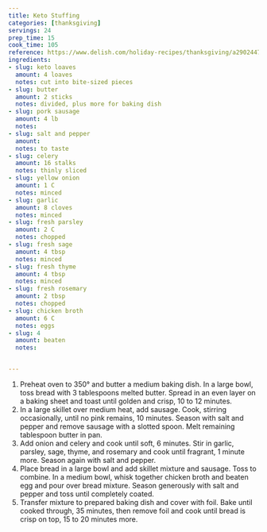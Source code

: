 ```yaml
---
title: Keto Stuffing
categories: [thanksgiving]
servings: 24
prep_time: 15
cook_time: 105
reference: https://www.delish.com/holiday-recipes/thanksgiving/a29024474/keto-stuffing-recipe/ 
ingredients:
- slug: keto loaves
  amount: 4 loaves
  notes: cut into bite-sized pieces
- slug: butter
  amount: 2 sticks
  notes: divided, plus more for baking dish
- slug: pork sausage
  amount: 4 lb
  notes:
- slug: salt and pepper 
  amount:
  notes: to taste
- slug: celery
  amount: 16 stalks
  notes: thinly sliced
- slug: yellow onion
  amount: 1 C
  notes: minced
- slug: garlic
  amount: 8 cloves
  notes: minced
- slug: fresh parsley
  amount: 2 C
  notes: chopped
- slug: fresh sage
  amount: 4 tbsp
  notes: minced
- slug: fresh thyme
  amount: 4 tbsp
  notes: minced
- slug: fresh rosemary
  amount: 2 tbsp
  notes: chopped
- slug: chicken broth
  amount: 6 C
  notes: eggs
- slug: 4
  amount: beaten
  notes:


---
```


1. Preheat oven to 350° and butter a medium baking dish. In a large bowl, toss bread with 3 tablespoons melted butter. Spread in an even layer on a baking sheet and toast until golden and crisp, 10 to 12 minutes.
2. In a large skillet over medium heat, add sausage. Cook, stirring occasionally, until no pink remains, 10 minutes. Season with salt and pepper and remove sausage with a slotted spoon. Melt remaining tablespoon butter in pan.
3. Add onion and celery and cook until soft, 6 minutes. Stir in garlic, parsley, sage, thyme, and rosemary and cook until fragrant, 1 minute more. Season again with salt and pepper. 
4. Place bread in a large bowl and add skillet mixture and sausage. Toss to combine. In a medium bowl, whisk together chicken broth and beaten egg and pour over bread mixture. Season generously with salt and pepper and toss until completely coated.
5. Transfer mixture to prepared baking dish and cover with foil. Bake until cooked through, 35 minutes, then remove foil and cook until bread is crisp on top, 15 to 20 minutes more. 
